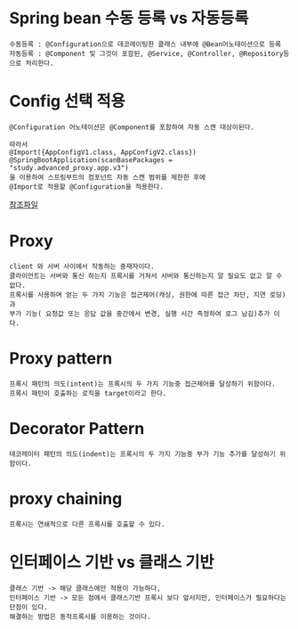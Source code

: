 # Spring bean 수동 등록 vs 자동등록
    수동등록 : @Configuration으로 데코레이팅한 클래스 내부에 @Bean어노테이션으로 등록
    자동등록 : @Component 및 그것이 포함된, @Service, @Controller, @Repository등으로 처리한다.

# Config 선택 적용
    @Configuration 어노테이션은 @Component를 포함하여 자동 스캔 대상이된다.
    
    따라서
    @Import({AppConfigV1.class, AppConfigV2.class})
    @SpringBootApplication(scanBasePackages = "study.advanced_proxy.app.v3")
    을 이용하여 스프링부트의 컴포넌트 자동 스캔 범위를 제한한 후에
    @Import로 적용할 @Configuration을 적용한다.
[참조파일](./src/main/java/study/advanced_proxy/AdvancedProxyApplication.java)

# Proxy
    client 와 서버 사이에서 작동하는 중재자이다.
    클라이언트는 서버와 통신 하는지 프록시를 거쳐서 서버와 통신하는지 알 필요도 없고 알 수 없다.
    프록시를 사용하며 얻는 두 가지 기능은 접근제어(캐싱, 권한에 따른 접근 차단, 지연 로딩)과
    부가 기능( 요청값 또는 응답 값을 중간에서 변경, 실행 시간 측정하여 로그 남김)추가 이다.

# Proxy pattern
    프록시 패턴의 의도(intent)는 프록시의 두 가지 기능중 접근제어를 달성하기 위함이다.
    프록시 패턴이 호출하는 로직을 target이라고 한다.
# Decorator Pattern
    데코레이터 패턴의 의도(indent)는 프록시의 두 가지 기능중 부가 기능 추가를 달성하기 위함이다.
# proxy chaining
    프록시는 연쇄적으로 다른 프록시를 호출할 수 있다.
# 인터페이스 기반 vs 클래스 기반
    클래스 기반 -> 해당 클래스에만 적용이 가능하다, 
    인터페이스 기반 -> 모든 점에서 클래스기반 프록시 보다 앞서지만, 인터페이스가 필요하다는 단점이 있다.
    해결하는 방법은 동적프록시를 이용하는 것이다.